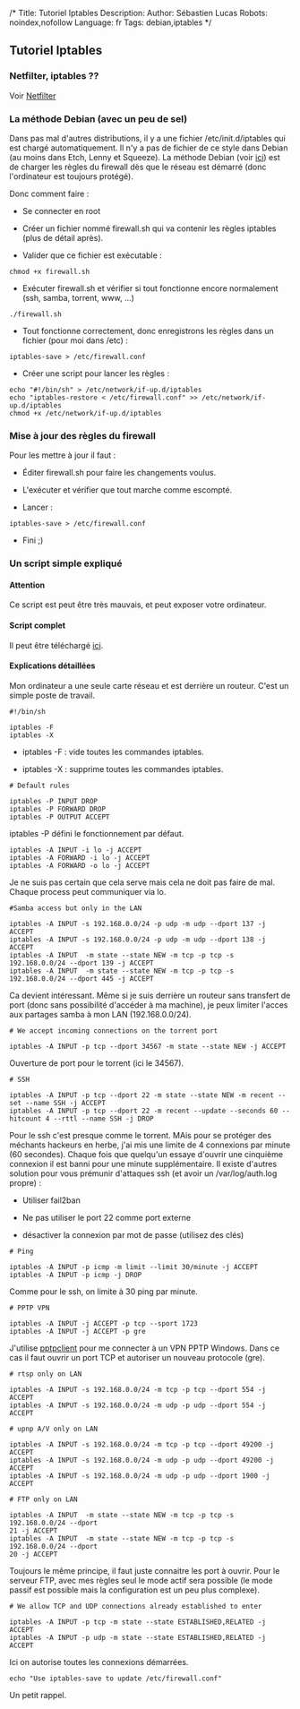 /*
Title: Tutoriel Iptables
Description: 
Author: Sébastien Lucas
Robots: noindex,nofollow
Language: fr
Tags: debian,iptables
*/
## Tutoriel Iptables

### Netfilter, iptables ??
Voir [Netfilter](http://fr.wikipedia.org/wiki/Special:Search?search=Netfilter)
### La méthode Debian (avec un peu de sel)

Dans pas mal d'autres distributions, il y a une fichier /etc/init.d/iptables qui est chargé automatiquement. Il n'y a pas de fichier de ce style dans Debian (au moins dans Etch, Lenny et Squeeze). La méthode Debian (voir [ici](http://www.debian-administration.org/articles/445)) est de charger les règles du firewall dès que le réseau est démarré (donc l'ordinateur est toujours protégé).

Donc comment faire :

*	Se connecter en root

*	Créer un fichier nommé firewall.sh qui va contenir les règles iptables (plus de détail après).

*	Valider que ce fichier est exécutable :
```
chmod +x firewall.sh
```

*	Exécuter firewall.sh et vérifier si tout fonctionne encore normalement (ssh, samba, torrent, www, ...)
```
./firewall.sh
```

*	Tout fonctionne correctement, donc enregistrons les règles dans un fichier (pour moi dans /etc) :
```
iptables-save > /etc/firewall.conf
```

*	Créer une script pour lancer les règles :

```
echo "#!/bin/sh" > /etc/network/if-up.d/iptables 
echo "iptables-restore < /etc/firewall.conf" >> /etc/network/if-up.d/iptables 
chmod +x /etc/network/if-up.d/iptables 
```
### Mise à jour des règles du firewall

Pour les mettre à jour il faut :

*	Éditer firewall.sh pour faire les changements voulus.

*	L'exécuter et vérifier que tout marche comme escompté.

*	Lancer :

```
iptables-save > /etc/firewall.conf
```


*	Fini ;)
### Un script simple expliqué

#### Attention
Ce script est peut être très mauvais, et peut exposer votre ordinateur.
#### Script complet

Il peut être téléchargé [ici](/en/debian/iptables-script).
#### Explications détaillées

Mon ordinateur a une seule carte réseau et est derrière un routeur. C'est un simple poste de travail.

```
#!/bin/sh

iptables -F
iptables -X
```


*	iptables -F : vide toutes les commandes iptables.

*	iptables -X : supprime toutes les commandes iptables.

```
# Default rules

iptables -P INPUT DROP
iptables -P FORWARD DROP
iptables -P OUTPUT ACCEPT
```

iptables -P défini le fonctionnement par défaut.

```
iptables -A INPUT -i lo -j ACCEPT
iptables -A FORWARD -i lo -j ACCEPT
iptables -A FORWARD -o lo -j ACCEPT
```

Je ne suis pas certain que cela serve mais cela ne doit pas faire de mal. Chaque process peut communiquer via lo.

```
#Samba access but only in the LAN

iptables -A INPUT -s 192.168.0.0/24 -p udp -m udp --dport 137 -j ACCEPT
iptables -A INPUT -s 192.168.0.0/24 -p udp -m udp --dport 138 -j ACCEPT
iptables -A INPUT  -m state --state NEW -m tcp -p tcp -s 192.168.0.0/24 --dport 139 -j ACCEPT
iptables -A INPUT  -m state --state NEW -m tcp -p tcp -s 192.168.0.0/24 --dport 445 -j ACCEPT
```

Ca devient intéressant. Même si je suis derrière un routeur sans transfert de port (donc sans possibilité d'accéder à ma machine), je peux limiter l'acces aux partages samba à mon LAN (192.168.0.0/24).

```
# We accept incoming connections on the torrent port

iptables -A INPUT -p tcp --dport 34567 -m state --state NEW -j ACCEPT
```

Ouverture de port pour le torrent (ici le 34567).

```
# SSH

iptables -A INPUT -p tcp --dport 22 -m state --state NEW -m recent --set --name SSH -j ACCEPT
iptables -A INPUT -p tcp --dport 22 -m recent --update --seconds 60 --hitcount 4 --rttl --name SSH -j DROP
```

Pour le ssh c'est presque comme le torrent. MAis pour se protéger des méchants hackeurs en herbe, j'ai mis une limite de 4 connexions par minute (60 secondes). Chaque fois que quelqu'un essaye d'ouvrir une cinquième connexion il est banni pour une minute supplémentaire. Il existe d'autres solution pour vous prémunir d'attaques ssh (et avoir un /var/log/auth.log propre) :

*	Utiliser fail2ban

*	Ne pas utiliser le port 22 comme port externe

*	désactiver la connexion par mot de passe (utilisez des clés)

```
# Ping

iptables -A INPUT -p icmp -m limit --limit 30/minute -j ACCEPT
iptables -A INPUT -p icmp -j DROP
```

Comme pour le ssh, on limite à 30 ping par minute.

```
# PPTP VPN

iptables -A INPUT -j ACCEPT -p tcp --sport 1723
iptables -A INPUT -j ACCEPT -p gre
```

J'utilise [pptpclient](http://pptpclient.sourceforge.net/) pour me connecter à un VPN PPTP Windows. Dans ce cas il faut ouvrir un port TCP et autoriser un nouveau protocole (gre).

```
# rtsp only on LAN

iptables -A INPUT -s 192.168.0.0/24 -m tcp -p tcp --dport 554 -j ACCEPT
iptables -A INPUT -s 192.168.0.0/24 -m udp -p udp --dport 554 -j ACCEPT

# upnp A/V only on LAN

iptables -A INPUT -s 192.168.0.0/24 -m tcp -p tcp --dport 49200 -j ACCEPT
iptables -A INPUT -s 192.168.0.0/24 -m udp -p udp --dport 49200 -j ACCEPT
iptables -A INPUT -s 192.168.0.0/24 -m udp -p udp --dport 1900 -j ACCEPT

# FTP only on LAN

iptables -A INPUT  -m state --state NEW -m tcp -p tcp -s 192.168.0.0/24 --dport
21 -j ACCEPT
iptables -A INPUT  -m state --state NEW -m tcp -p tcp -s 192.168.0.0/24 --dport
20 -j ACCEPT
```

Toujours le même principe, il faut juste connaitre les port à ouvrir. Pour le serveur FTP, avec mes règles seul le mode actif sera possible (le mode passif est possible mais la configuration est un peu plus complexe).

```
# We allow TCP and UDP connections already established to enter

iptables -A INPUT -p tcp -m state --state ESTABLISHED,RELATED -j ACCEPT
iptables -A INPUT -p udp -m state --state ESTABLISHED,RELATED -j ACCEPT
```

Ici on autorise toutes les connexions démarrées.

```
echo "Use iptables-save to update /etc/firewall.conf"
```

Un petit rappel.

